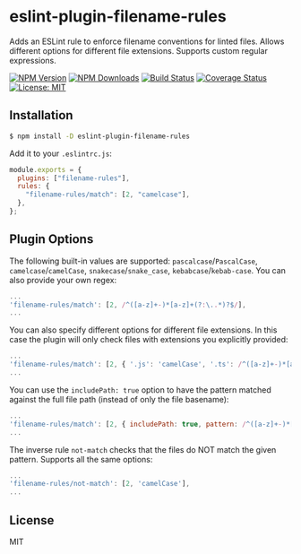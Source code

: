 # eslint-plugin-filename-rules

Adds an ESLint rule to enforce filename conventions for linted files. Allows different options for different file extensions. Supports custom regular expressions.

[![NPM Version][npm-image]][npm-url]
[![NPM Downloads][downloads-image]][downloads-url]
[![Build Status][travis-image]][travis-url]
[![Coverage Status][coverage-image]][coverage-url]
[![License: MIT][license-image]][license-url]

## Installation

```bash
$ npm install -D eslint-plugin-filename-rules
```

Add it to your `.eslintrc.js`:

```js
module.exports = {
  plugins: ["filename-rules"],
  rules: {
    "filename-rules/match": [2, "camelcase"],
  },
};
```

## Plugin Options

The following built-in values are supported: `pascalcase`/`PascalCase`, `camelcase`/`camelCase`, `snakecase`/`snake_case`, `kebabcase`/`kebab-case`. You can also provide your own regex:

```js
...
'filename-rules/match': [2, /^([a-z]+-)*[a-z]+(?:\..*)?$/],
...
```

You can also specify different options for different file extensions. In this case the plugin will only check files with extensions you explicitly provided:

```js
...
'filename-rules/match': [2, { '.js': 'camelCase', '.ts': /^([a-z]+-)*[a-z]+(?:\..*)?$/ }],
...
```

You can use the `includePath: true` option to have the pattern matched against the full file path (instead of only the file basename):

```js
...
'filename-rules/match': [2, { includePath: true, pattern: /^([a-z]+-)*[a-z]+(?:\..*)?$/ }],
...
```

The inverse rule `not-match` checks that the files do NOT match the given pattern. Supports all the same options:

```js
...
'filename-rules/not-match': [2, 'camelCase'],
...
```

## License

MIT

[npm-image]: https://img.shields.io/npm/v/eslint-plugin-filename-rules.svg?style=flat-square
[npm-url]: https://npmjs.org/package/eslint-plugin-filename-rules
[downloads-image]: https://img.shields.io/npm/dm/eslint-plugin-filename-rules.svg?style=flat-square
[downloads-url]: https://npmjs.org/package/eslint-plugin-filename-rules
[travis-image]: https://img.shields.io/travis/regexer-github/eslint-plugin-filename-rules-flat-config.svg?style=flat-square
[travis-url]: https://travis-ci.org/regexer-github/eslint-plugin-filename-rules-flat-config
[coverage-image]: https://img.shields.io/coveralls/regexer-github/eslint-plugin-filename-rules-flat-config.svg?style=flat-square
[coverage-url]: https://coveralls.io/github/regexer-github/eslint-plugin-filename-rules-flat-config?branch=master
[license-image]: https://img.shields.io/badge/License-MIT-blue.svg?style=flat-square
[license-url]: https://opensource.org/licenses/MIT
